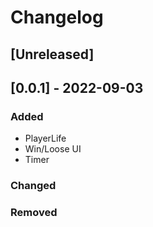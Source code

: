 ﻿# Changelog

## [Unreleased]

## [0.0.1] - 2022-09-03
### Added
- PlayerLife
- Win/Loose UI
- Timer

### Changed

### Removed
